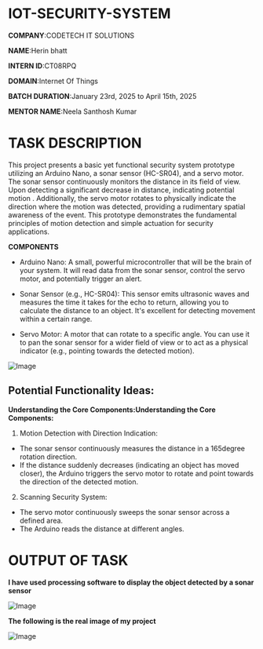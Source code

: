 # IOT-SECURITY-SYSTEM

**COMPANY**:CODETECH IT SOLUTIONS

**NAME**:Herin bhatt

**INTERN ID**:CT08RPQ

**DOMAIN**:Internet Of Things

**BATCH DURATION**:January 23rd, 2025 to April 15th, 2025

**MENTOR NAME**:Neela Santhosh Kumar

# TASK DESCRIPTION

This project presents a basic yet functional security system prototype utilizing an Arduino Nano, a sonar sensor (HC-SR04), and a servo motor. The sonar sensor continuously monitors the distance in its field of view. Upon detecting a significant decrease in distance, indicating potential motion . Additionally, the servo motor rotates to physically indicate the direction where the motion was detected, providing a rudimentary spatial awareness of the event. This prototype demonstrates the fundamental principles of motion detection and simple actuation for security applications.

**COMPONENTS**

- Arduino Nano: A small, powerful microcontroller that will be the brain of your system. It will read data from the sonar sensor, control the servo motor, and potentially trigger an alert.

- Sonar Sensor (e.g., HC-SR04): This sensor emits ultrasonic waves and measures the time it takes for the echo to return, allowing you to calculate the distance to an object. It's excellent for detecting movement within a certain range.

- Servo Motor: A motor that can rotate to a specific angle. You can use it to pan the sonar sensor for a wider field of view or to act as a physical indicator (e.g., pointing towards the detected motion).

![Image](https://github.com/user-attachments/assets/397ff469-8cf3-452e-bdf5-a71f5bc159ce)

## Potential Functionality Ideas: ##

**Understanding the Core Components:Understanding the Core Components:**

1) Motion Detection with Direction Indication:
 - The sonar sensor continuously measures the distance in a 165degree rotation direction.
 - If the distance suddenly decreases (indicating an object has moved closer), the Arduino triggers the servo motor to rotate and point towards the direction of the detected motion.

2) Scanning Security System:
 - The servo motor continuously sweeps the sonar sensor across a defined area.
 - The Arduino reads the distance at different angles.

# OUTPUT OF TASK

**I have used processing software to display the object detected by a sonar sensor**

![Image](https://github.com/user-attachments/assets/38382ca8-85c8-468e-a53a-44b45b4c0082)

**The following is the real image of my project**

![Image](https://github.com/user-attachments/assets/52fa5c33-f3ce-4cba-bfcc-374e1d9f47cf)


